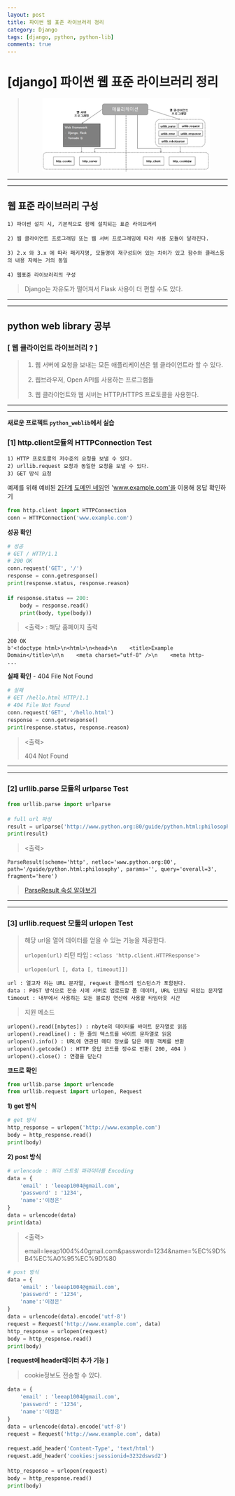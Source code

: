 ```yaml
---
layout: post
title: 파이썬 웹 표준 라이브러리 정리
category: Django
tags: [django, python, python-lib]
comments: true
---
```


# [django] 파이썬 웹 표준 라이브러리 정리

> <center>
> <figure>
> <img src="/assets/post-img/django/21.png" alt="views">
> <figcaption></figcaption>
> </figure>
> </center>



---



---

## 웹 표준 라이브러리 구성

```
1) 파이썬 설치 시, 기본적으로 함께 설치되는 표준 라이브러리

2) 웹 클라이언트 프로그래밍 또는 웹 서버 프로그래밍에 따라 사용 모듈이 달라진다.

3) 2.x 와 3.x 에 따라 패키지명, 모듈명이 재구성되어 있는 차이가 있고 함수와 클래스등의 내용 자체는 거의 동일 

4) 웹표준 라이브러리의 구성
```

> Django는 자유도가 떨어져서 Flask 사용이 더 편할 수도 있다.

---



---

## python web library 공부

### [ 웹 클라이언트 라이브러리 ? ]

> 1) 웹 서버에 요청을 보내는 모든 애플리케이션은 웹 클라이언트라 할 수 있다.
>
> 2) 웹브라우저, Open API를 사용하는 프로그램들
>
> 3) 웹 클라이언트와 웹 서버는 HTTP/HTTPS  프로토콜을 사용한다.

---



---

**새로운 프로젝트 `python_weblib`에서 실습**

### [1] http.client모듈의 HTTPConnection Test

```
1) HTTP 프로토콜의 저수준의 요청을 보낼 수 있다.
2) urllib.request 요청과 동일한 요청을 보낼 수 있다.
3) GET 방식 요청
```



예제를 위해 예비된 [2단계](https://ko.wikipedia.org/wiki/2단계_도메인) [도메인 네임](https://ko.wikipedia.org/wiki/도메인_네임)인 'www.example.com'을 이용해 응답 확인하기

```python
from http.client import HTTPConnection
conn = HTTPConnection('www.example.com')
```



**성공 확인**

```python
# 성공
# GET / HTTP/1.1
# 200 OK
conn.request('GET', '/')
response = conn.getresponse()
print(response.status, response.reason)

if response.status == 200:
    body = response.read()
    print(body, type(body))
```

> <출력> : 해당 홈페이지 <body> 출력

```
200 OK
b'<!doctype html>\n<html>\n<head>\n    <title>Example Domain</title>\n\n    <meta charset="utf-8" />\n    <meta http-
...
```





**실패 확인** - 404 File Not Found

```python
# 실패
# GET /hello.html HTTP/1.1
# 404 File Not Found
conn.request('GET', '/hello.html')
response = conn.getresponse()
print(response.status, response.reason)
```

> <출력>
>
> 404 Not Found

---

 

---

### [2] urllib.parse 모듈의 urlparse Test

```python
from urllib.parse import urlparse

# full url 파싱
result = urlparse('http://www.python.org:80/guide/python.html:philosophy?overall=3#here')
print(result)
```

> <출력>

```
ParseResult(scheme='http', netloc='www.python.org:80', path='/guide/python.html:philosophy', params='', query='overall=3', fragment='here')
```

> [ParseResult 속성 알아보기](<https://dololak.tistory.com/254>)

---

 

---

### [3] urllib.request 모둘의 urlopen Test

> 해당 url을 열어 데이터를 얻을 수 있는 기능을 제공한다.
>
> `urlopen(url)`  리턴 타입 :  `<class 'http.client.HTTPResponse'>`
>
> `urlopen(url [, data [, timeout]])`
>

```
url : 열고자 하는 URL 문자열, request 클래스의 인스턴스가 포함된다.
data : POST 방식으로 전송 시에 서버로 업로드할 폼 데이터, URL 인코딩 되있는 문자열
timeout : 내부에서 사용하는 모든 블로킹 연산에 사용할 타임아웃 시간
```

> 지원 메소드
>

```
urlopen().read([nbytes]) : nbyte의 데이터를 바이트 문자열로 읽음 
urlopen().readline() : 한 줄의 텍스트를 바이트 문자열로 읽음
urlopen().info() : URL에 연관된 메타 정보를 담은 매핑 객체를 반환
urlopen().getcode() : HTTP 응답 코드를 정수로 반환( 200, 404 )
urlopen().close() : 연결을 닫는다
```



**코드로 확인**

```python
from urllib.parse import urlencode
from urllib.request import urlopen, Request
```



**1) get 방식**

```python
# get 방식
http_response = urlopen('http://www.example.com')
body = http_response.read()
print(body)
```



**2) post 방식**

```python
# urlencode : 쿼리 스트링 파라미터를 Encoding 
data = {
    'email' : 'leeap1004@gmail.com',
    'password' : '1234',
    'name':'이정은'
}
data = urlencode(data)
print(data)
```

> <출력>
>
> email=leeap1004%40gmail.com&password=1234&name=%EC%9D%B4%EC%A0%95%EC%9D%80

```python
# post 방식
data = {
    'email' : 'leeap1004@gmail.com',
    'password' : '1234',
    'name':'이정은'
}
data = urlencode(data).encode('utf-8')
request = Request('http://www.example.com', data)
http_response = urlopen(request)
body = http_response.read()
print(body)
```



**[ request에 header데이터 추가 기능 ]**

> cookie정보도 전송할 수 있다.

```python
data = {
    'email' : 'leeap1004@gmail.com',
    'password' : '1234',
    'name':'이정은'
}
data = urlencode(data).encode('utf-8')
request = Request('http://www.example.com', data)

request.add_header('Content-Type', 'text/html')
request.add_header('cookies:jsessionid=3232dswsd2')

http_response = urlopen(request)
body = http_response.read()
print(body)
```



